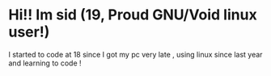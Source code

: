 # Hi!! Im sid (19, Proud GNU/Void linux user!)

I started to code at 18 since I got my pc very late , using linux since last year and learning to code !
  
